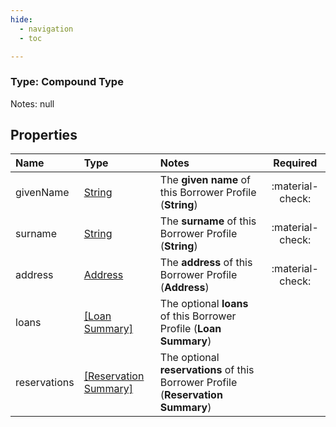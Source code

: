 ```yaml
---
hide:
  - navigation
  - toc

---
```


### Type: Compound Type


Notes: null


## Properties


| Name | Type | Notes | Required |
| :--- | :--- | :--- | :---: |
| givenName | [String](../../../../core-types/primitives/string.md) | The **given name** of this Borrower Profile (**String**)  | :material-check: |
| surname | [String](../../../../core-types/primitives/string.md) | The **surname** of this Borrower Profile (**String**)  | :material-check: |
| address | [Address](../../../../personal-details/address.md) | The **address** of this Borrower Profile (**Address**)  | :material-check: |
| loans | [[Loan Summary]](loan-summary.md) | The optional **loans** of this Borrower Profile (**Loan Summary**)  |  |
| reservations | [[Reservation Summary]](reservation-summary.md) | The optional **reservations** of this Borrower Profile (**Reservation Summary**)  |  |
